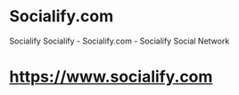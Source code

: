 # Socialify.com
Socialify Socialify - Socialify.com - Socialify Social Network  
# https://www.socialify.com

